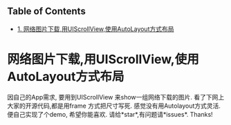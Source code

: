 <div id="table-of-contents">
<h2>Table of Contents</h2>
<div id="text-table-of-contents">
<ul>
<li><a href="#orgheadline1">1. 网络图片下载,用UIScrollView,使用AutoLayout方式布局</a></li>
</ul>
</div>
</div>

# 网络图片下载,用UIScrollView,使用AutoLayout方式布局<a id="orgheadline1"></a>

因自己的App需求, 要用到UIScrollView 来show一组网络下载的图片.
看了下网上大家的开源代码,都是用frame 方式把尺寸写死. 感觉没有用Autolayout方式灵活.
便自己实现了个demo, 希望你能喜欢. 请给\*star\*,有问题请\*issues\*. Thanks!

